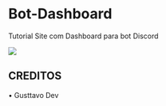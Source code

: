 # Bot-Dashboard
Tutorial Site com Dashboard para bot Discord

<img src="https://media.discordapp.net/attachments/829462283553210378/856352058609369148/unknown-2.png">

<h2>CREDITOS</h2>
• Gusttavo Dev
